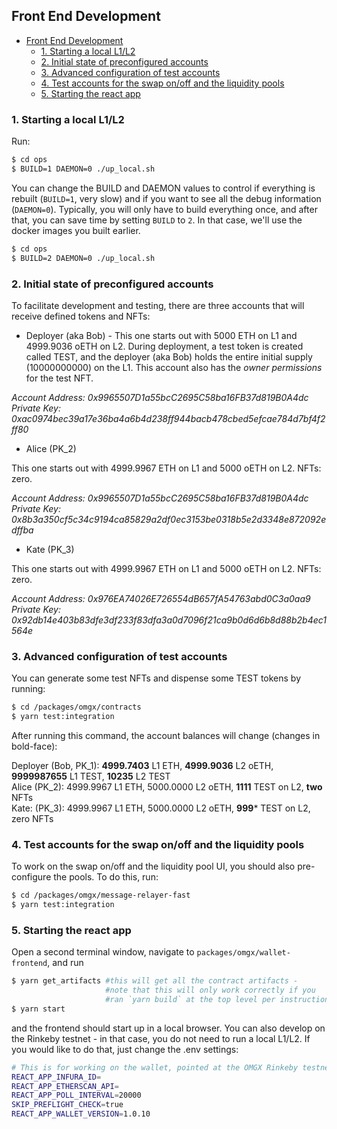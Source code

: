 ## Front End Development

- [Front End Development](#front-end-development)
  * [1. Starting a local L1/L2](#1-starting-a-local-l1-l2)
  * [2. Initial state of preconfigured accounts](#2-initial-state-of-preconfigured-accounts)
  * [3. Advanced configuration of test accounts](#3-advanced-configuration-of-test-accounts)
  * [4. Test accounts for the swap on/off and the liquidity pools](#4-test-accounts-for-the-swap-on-off-and-the-liquidity-pools)
  * [5. Starting the react app](#5-starting-the-react-app)
  
### 1. Starting a local L1/L2

Run:

```bash
$ cd ops
$ BUILD=1 DAEMON=0 ./up_local.sh
```

You can change the BUILD and DAEMON values to control if everything is rebuilt (`BUILD=1`, very slow) and if you want to see all the debug information (`DAEMON=0`). Typically, you will only have to build everything once, and after that, you can save time by setting `BUILD` to `2`. In that case, we'll use the docker images you built earlier.

```bash
$ cd ops
$ BUILD=2 DAEMON=0 ./up_local.sh
```

### 2. Initial state of preconfigured accounts 

To facilitate development and testing, there are three accounts that will receive defined tokens and NFTs:

* Deployer (aka Bob) - This one starts out with 5000 ETH on L1 and 4999.9036 oETH on L2. During deployment, a test token is created called TEST, and the deployer (aka Bob) holds the entire initial supply (10000000000) on the L1. This account also has the *owner permissions* for the test NFT. 

_Account Address: 0x9965507D1a55bcC2695C58ba16FB37d819B0A4dc  
Private Key: 0xac0974bec39a17e36ba4a6b4d238ff944bacb478cbed5efcae784d7bf4f2ff80_    

* Alice (PK_2)

This one starts out with 4999.9967 ETH on L1 and 5000 oETH on L2. NFTs: zero.

_Account Address: 0x9965507D1a55bcC2695C58ba16FB37d819B0A4dc  
Private Key: 0x8b3a350cf5c34c9194ca85829a2df0ec3153be0318b5e2d3348e872092edffba_  

* Kate (PK_3) 

This one starts out with 4999.9967 ETH on L1 and 5000 oETH on L2. NFTs: zero.

_Account Address: 0x976EA74026E726554dB657fA54763abd0C3a0aa9  
Private Key: 0x92db14e403b83dfe3df233f83dfa3a0d7096f21ca9b0d6d6b8d88b2b4ec1564e_  

### 3. Advanced configuration of test accounts

You can generate some test NFTs and dispense some TEST tokens by running:

```bash
$ cd /packages/omgx/contracts
$ yarn test:integration
```

After running this command, the account balances will change (changes in bold-face):

Deployer (Bob, PK_1):	**4999.7403** L1 ETH,	**4999.9036** L2 oETH,	**9999987655** L1 TEST,	**10235** L2 TEST  
Alice (PK_2):	4999.9967 L1 ETH,	5000.0000 L2 oETH,	**1111** TEST on L2,	**two** NFTs  
Kate: (PK_3):	4999.9967 L1 ETH,	5000.0000 L2 oETH,	**999*** TEST on L2,	zero NFTs  

### 4. Test accounts for the swap on/off and the liquidity pools

To work on the swap on/off and the liquidity pool UI, you should also pre-configure the pools. To do this, run:

```bash
$ cd /packages/omgx/message-relayer-fast
$ yarn test:integration
```

### 5. Starting the react app

Open a second terminal window, navigate to `packages/omgx/wallet-frontend`, and run

```bash
$ yarn get_artifacts #this will get all the contract artifacts - 
                     #note that this will only work correctly if you 
                     #ran `yarn build` at the top level per instructions
$ yarn start
```

and the frontend should start up in a local browser. You can also develop on the Rinkeby testnet - in that case, you do not need to run a local L1/L2. If you would like to do that, just change the .env settings:

```bash
# This is for working on the wallet, pointed at the OMGX Rinkeby testnet
REACT_APP_INFURA_ID=
REACT_APP_ETHERSCAN_API=
REACT_APP_POLL_INTERVAL=20000
SKIP_PREFLIGHT_CHECK=true
REACT_APP_WALLET_VERSION=1.0.10
```